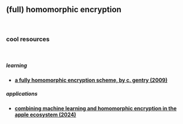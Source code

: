 ## (full) homomorphic encryption

<br>

### cool resources

<br>

##### learning

* **[a fully homomorphic encryption scheme, by c. gentry (2009)](https://crypto.stanford.edu/craig/craig-thesis.pdf)**

##### applications
* **[combining machine learning and homomorphic encryption in the apple ecosystem (2024)](https://machinelearning.apple.com/research/homomorphic-encryption)**
